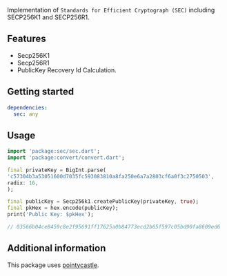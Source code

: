 Implementation of `Standards for Efficient Cryptograph (SEC)` including SECP256K1 and SECP256R1.

## Features

* Secp256K1
* Secp256R1
* PublicKey Recovery Id Calculation.

## Getting started

```yaml
dependencies:
  sec: any
```

## Usage

```dart
import 'package:sec/sec.dart';
import 'package:convert/convert.dart';
```

```dart
final privateKey = BigInt.parse(
'c57304b3a53051600d7035fc593083810a8fa250e6a7a2803cf6a0f3c2750503',
radix: 16,
);

final publicKey = Secp256k1.createPublicKey(privateKey, true);
final pkHex = hex.encode(publicKey);
print('Public Key: $pkHex');

// 03566b04ce8459c8e2f95691ff17625a0b84773ecd2b65f597c05bd90fa8609ed6
```

## Additional information

This package uses [pointycastle](https://pub.dev/packages/point).

